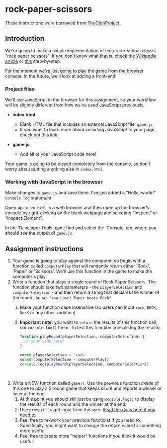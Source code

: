 # rock-paper-scissors

These instructions were borrowed from [TheOdinProject](https://www.theodinproject.com/).

## Introduction

We're going to make a simple implementation of the grade-school classic "rock paper scissors".  If you don't know what that is, check the [Wikipedia article](https://en.wikipedia.org/wiki/Rock%E2%80%93paper%E2%80%93scissors) or [this](https://www.wikihow.com/Play-Rock,-Paper,-Scissors) step-by-step.  

For the moment we're just going to play the game from the browser console. In the future, we'll look at adding a front-end!

### Project files

We'll use JavaScript in the browser for this assignment, so your workflow will be slightly different from how we've used JavaScript previously. 

* **index.html**
  - Blank HTML file that includes an external JavaScript file, `game.js`
  - If you want to learn more about including JavaScript to your page, check out [this link](https://developer.mozilla.org/en-US/docs/Learn/JavaScript/First_steps/What_is_JavaScript#How_do_you_add_JavaScript_to_your_page)

* **game.js**
  - Add all of your JavaScript code here!

Your game is going to be played completely from the console, so don't worry about putting anything else in `index.html`.

### Working with JavaScript in the browser 

Make changes to `game.js` and save them. I've just added a "Hello, world!" `console.log` statement.

Open up `index.html` in a web browser and then open up the browser’s console by right-clicking on the blank webpage and selecting “Inspect” or “Inspect Element”. 

In the ‘Developer Tools’ pane find and select the ‘Console’ tab, where you should see the output of `game.js`.

## Assignment instructions
1. Your game is going to play against the computer, so begin with a function called `computerPlay` that will randomly return either 'Rock', 'Paper' or 'Scissors'.  We'll use this function in the game to make the computer's play.
2. Write a function that plays a single round of Rock Paper Scissors.  The function should take two parameters - the `playerSelection` and `computerSelection` - and then return a string that declares the winner of the round like so: `"You Lose! Paper beats Rock"`
   1. Make your function case insensitive (so users can input `rock`, `ROCK`, `RocK` or any other variation)

   2. __Important note:__ you want to `return` the results of this function call, _not_ `console.log()` them.  To test this function console.log the results:

      ~~~javascript
      function playRound(playerSelection, computerSelection) {
        // your code here!
      }

      const playerSelection = 'rock'
      const computerSelection = computerPlay()
      console.log(playRound(playerSelection, computerSelection))
      ~~~

      ​
3. Write a NEW function called `game()`. Use the previous function _inside_ of this one to play a 5 round game that keeps score and reports a winner or loser at the end.
   1. At this point you should still just be using `console.log()` to display the results of each round and the winner at the end.
   2. Use `prompt()` to get input from the user. [Read the docs here if you need to.](https://developer.mozilla.org/en-US/docs/Web/API/Window/prompt)
   3. Feel free to re-work your previous functions if you need to.  Specifically, you might want to change the return value to something more useful.
   4. Feel free to create more "helper" functions if you think it would be useful.
